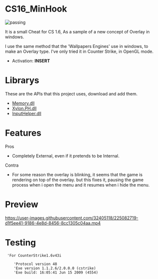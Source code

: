 # CS16_MinHook
![passing](https://img.shields.io/badge/build-passing-brightgreen) 

It is a small Cheat for CS 1.6, As a sample of a new concept of Overlay in windows.

I use the same method that the 'Wallpapers Engines' use in windows, to make an Overlay type. I've only tried it in Counter Strike, in OpenGL mode.

-  Activation: **INSERT**

# Librarys

These are the APIs that this project uses, download and add them.

- [Memory.dll](https://github.com/erfg12/memory.dll/)
- [Xylon.PH.dll](https://github.com/DestroyerDarkNess/Xylon.PH)
- [InputHelper.dll](https://github.com/Visual-Vincent/InputHelper) 


# Features

Pros

- Completely External, even if it pretends to be Internal.

Contra

- For some reason the overlay is blinking, it seems that the game is rendering on top of the overlay. but this fixes it, pausing the game process when i open the menu and it resumes when i hide the menu.

# Preview

https://user-images.githubusercontent.com/32405118/225082719-d1f5ee41-9186-4e8d-8456-8cc1305c04aa.mp4

# Testing

```
 'For CounterStrike1.6v43i 

    'Protocol version 48
    'Exe version 1.1.2.6/2.0.0.0 (cstrike)
    'Exe build: 16:05:41 Jun 15 2009 (4554)

```

